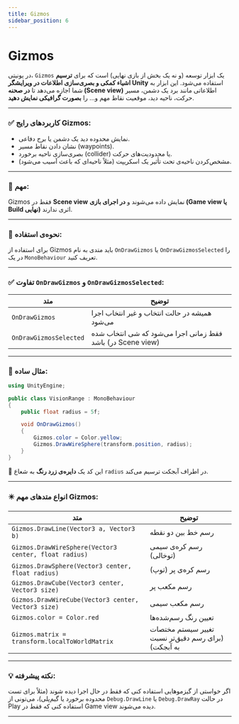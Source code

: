 ```yaml
---
title: Gizmos 
sidebar_position: 6
---
```



# Gizmos
در یونیتی، `Gizmos` یک ابزار توسعه (و نه یک بخش از بازی نهایی) است که برای **ترسیم اشیاء کمکی و بصری‌سازی اطلاعات در ویرایشگر Unity** استفاده می‌شود. این ابزار به شما اجازه می‌دهد تا **در صحنه (Scene view)** اطلاعاتی مانند برد یک دشمن، مسیر حرکت، ناحیه دید، موقعیت نقاط مهم و... را **بصورت گرافیکی نمایش دهید**.

---

### ✅ کاربردهای رایج Gizmos:

* نمایش محدوده دید یک دشمن یا برج دفاعی.
* نشان دادن نقاط مسیر (waypoints).
* بصری‌سازی ناحیه برخورد (collider) یا محدودیت‌های حرکت.
* مشخص‌کردن ناحیه‌ی تحت تأثیر یک اسکریپت (مثلاً ناحیه‌ای که باعث آسیب می‌شود).

---

### 🧠 مهم:

Gizmos فقط در **Scene view** نمایش داده می‌شوند و **در اجرای بازی (Game view یا Build نهایی)** اثری ندارند.

---

### 📌 نحوه‌ی استفاده:

برای استفاده از Gizmos باید متدی به نام `OnDrawGizmos` یا `OnDrawGizmosSelected` را در یک `MonoBehaviour` تعریف کنید.

---

### ✅ تفاوت `OnDrawGizmos` و `OnDrawGizmosSelected`:

| متد                    | توضیح                                                       |
| ---------------------- | ----------------------------------------------------------- |
| `OnDrawGizmos`         | همیشه در حالت انتخاب و غیر انتخاب اجرا می‌شود               |
| `OnDrawGizmosSelected` | فقط زمانی اجرا می‌شود که شی انتخاب شده باشد (در Scene view) |

---

### 🎯 مثال ساده:

```csharp
using UnityEngine;

public class VisionRange : MonoBehaviour
{
    public float radius = 5f;

    void OnDrawGizmos()
    {
        Gizmos.color = Color.yellow;
        Gizmos.DrawWireSphere(transform.position, radius);
    }
}
```

📌 این کد یک **دایره‌ی زرد رنگ** به شعاع `radius` در اطراف آبجکت ترسیم می‌کند.

---

### ✴️ انواع متدهای مهم Gizmos:

| متد                                                   | توضیح                                               |
| ----------------------------------------------------- | --------------------------------------------------- |
| `Gizmos.DrawLine(Vector3 a, Vector3 b)`               | رسم خط بین دو نقطه                                  |
| `Gizmos.DrawWireSphere(Vector3 center, float radius)` | رسم کره‌ی سیمی (توخالی)                             |
| `Gizmos.DrawSphere(Vector3 center, float radius)`     | رسم کره‌ی پر (توپ)                                  |
| `Gizmos.DrawCube(Vector3 center, Vector3 size)`       | رسم مکعب پر                                         |
| `Gizmos.DrawWireCube(Vector3 center, Vector3 size)`   | رسم مکعب سیمی                                       |
| `Gizmos.color = Color.red`                            | تعیین رنگ رسم‌شده‌ها                                |
| `Gizmos.matrix = transform.localToWorldMatrix`        | تغییر سیستم مختصات (برای رسم دقیق‌تر نسبت به آبجکت) |

---

### 💡 نکته پیشرفته:

اگر خواستی از گیزموهایی استفاده کنی که فقط در حال اجرا دیده شوند (مثلاً برای تست محدوده برخورد یا گیم‌پلی)، می‌تونی از `Debug.DrawLine` یا `Debug.DrawRay` در حالت Play استفاده کنی که فقط در Game view دیده می‌شوند.

---